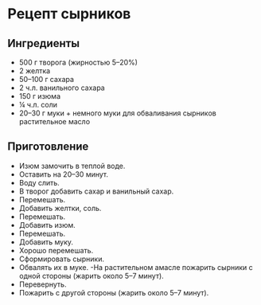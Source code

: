 # Рецепт сырников
## Ингредиенты

* 500 г творога (жирностью 5–20%)
* 2 желтка
* 50–100 г сахара
* 2 ч.л. ванильного сахара
* 150 г изюма
* ¼ ч.л. соли
* 20–30 г муки + немного муки для обваливания сырников
растительное масло
## Приготовление
- Изюм замочить в теплой воде.
- Оставить на 20–30 минут.
- Воду слить.
- В творог добавить сахар и ванильный сахар.
- Перемешать.
- Добавить желтки, соль.
- Перемешать.
- Добавить изюм.
- Перемешать.
- Добавить муку.
- Хорошо перемешать.
- Сформировать сырники.
- Обвалять их в муке.
-На растительном амасле пожарить сырники с одной стороны (жарить около 5–7 минут).
- Перевернуть.
- Пожарить с другой стороны (жарить около 5–7 минут).